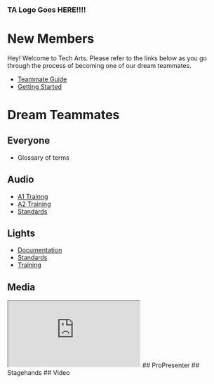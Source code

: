 <!-- TITLE: Welcome to Tech Arts -->
<!-- SUBTITLE: Below, you'll find everything you need whether you're joining our team for the first time or already here! -->

### TA Logo Goes HERE!!!!

# New Members
Hey! Welcome to Tech Arts. Please refer to the links below as you go through the process of becoming one of our dream teammates.
* [Teammate Guide](/new-members/team-guide)
* [Getting Started](/new-members/get-started)
# Dream Teammates
## Everyone
* Glossary of terms
## Audio
* [A1 Trainng](/audio/trainng/a-1/101)
* [A2 Training](/audio/trainng/a-2/101)
* [Standards](/audio/standards)
## Lights
* [Documentation](/lights/documents)
* [Standards](/lights/standards)
* [Training](/lights/training)
## Media
<iframe src="https://docs.google.com/spreadsheets/d/e/2PACX-1vSP6a0pdW9kZuPJv4NHOfl4MpZZ6ct1YQTCbaSs51DX9JrxvOdZTJnYTk0WzGOWbhZtEm6RRQ7qLVeq/pubhtml?gid=0&amp;single=true&amp;widget=true&amp;headers=false"></iframe>
## ProPresenter
## Stagehands
## Video